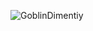 ![GoblinDimentiy](https://github.com/Jakepps/Search_optimization/assets/96076243/da18d514-155a-4a54-8945-c4e3a447e0fa)
